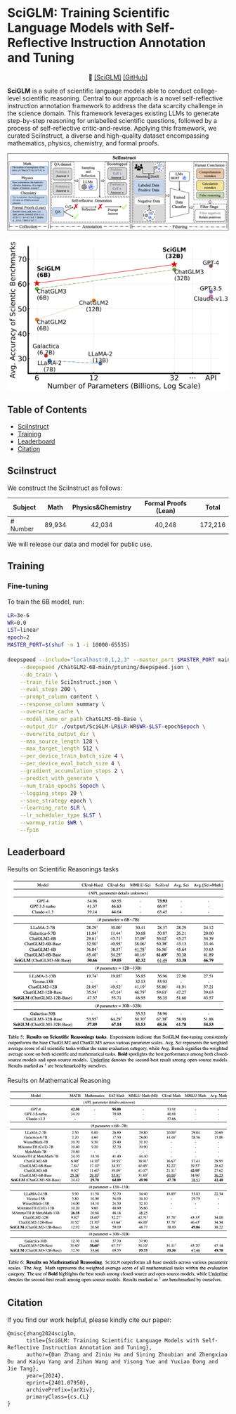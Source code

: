 # SciGLM: Training Scientific Language Models with Self-Reflective Instruction Annotation and Tuning

<p align="center">
📃 <a href="https://arxiv.org/abs/2401.07950" target="_blank">[SciGLM]</a> <a href="https://github.com/THUDM/SciGLM" target="_blank">[GitHub]</a> <br>
</p>

**SciGLM** is a suite of scientific language models able to conduct college-level scientific reasoning. Central to our approach is a novel self-reflective instruction annotation framework to address the data scarcity challenge in the science domain. This framework leverages existing LLMs to generate step-by-step reasoning for unlabelled scientific questions, followed by a process of self-reflective critic-and-revise. Applying this framework, we curated SciInstruct, a diverse and high-quality dataset encompassing mathematics, physics, chemistry, and formal proofs.

![](./assets/SciInstruct.png)

![](./assets/models_sci.png)

## **Table of Contents**

- [SciInstruct](#introduction)
- [Training](#Training)
- [Leaderboard](#Leaderboard)
- [Citation](#Citation)

## **SciInstruct**

We construct the SciInstruct as follows:

| Subject  |  Math  | Physics\&Chemistry | Formal Proofs (Lean) | Total   |
| -------- | :----: | :-----------------: | :------------------: | ------- |
| # Number | 89,934 |       42,034       |        40,248        | 172,216 |

We will release our data and model for public use.

## **Training**

### **Fine-tuning**

To train the 6B model, run:

```bash
LR=3e-6
WR=0.0
LST=linear
epoch=2
MASTER_PORT=$(shuf -n 1 -i 10000-65535)

deepspeed --include="localhost:0,1,2,3" --master_port $MASTER_PORT main.py \
    --deepspeed /ChatGLM2-6B-main/ptuning/deepspeed.json \
    --do_train \
    --train_file SciInstruct.json \
    --eval_steps 200 \
    --prompt_column content \
    --response_column summary \
    --overwrite_cache \
    --model_name_or_path ChatGLM3-6b-Base \
    --output_dir ./output/SciGLM-LR$LR-WR$WR-$LST-epoch$epoch \
    --overwrite_output_dir \
    --max_source_length 128 \
    --max_target_length 512 \
    --per_device_train_batch_size 4 \
    --per_device_eval_batch_size 4 \
    --gradient_accumulation_steps 2 \
    --predict_with_generate \
    --num_train_epochs $epoch \
    --logging_steps 20 \
    --save_strategy epoch \
    --learning_rate $LR \
    --lr_scheduler_type $LST \
    --warmup_ratio $WR \
    --fp16
```

## **Leaderboard**

Results on Scientific Reasonings tasks

![](./assets/Sci_Results.png)

Results on Mathematical Reasoning

![](./assets/Math_Results.png)

## **Citation**

If you find our work helpful, please kindly cite our paper:

```
@misc{zhang2024sciglm,
      title={SciGLM: Training Scientific Language Models with Self-Reflective Instruction Annotation and Tuning}, 
      author={Dan Zhang and Ziniu Hu and Sining Zhoubian and Zhengxiao Du and Kaiyu Yang and Zihan Wang and Yisong Yue and Yuxiao Dong and Jie Tang},
      year={2024},
      eprint={2401.07950},
      archivePrefix={arXiv},
      primaryClass={cs.CL}
}
```
